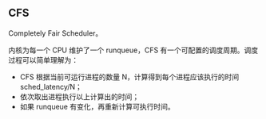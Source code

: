 ## CFS

Completely Fair Scheduler。

内核为每一个 CPU 维护了一个 runqueue，CFS 有一个可配置的调度周期。调度过程可以简单理解为：

- CFS 根据当前可运行进程的数量 N，计算得到每个进程应该执行的时间 sched_latency/N；
- 依次取出进程执行以上计算出的时间；
- 如果 runqueue 有变化，再重新计算可执行时间。

